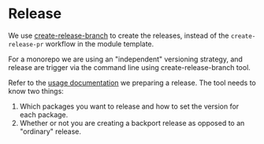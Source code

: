 # Release

We use [create-release-branch](https://github.com/MetaMask/create-release-branch) to create the releases, instead of the `create-release-pr` workflow in the module template.

For a monorepo we are using an "independent" versioning strategy, and release are trigger via the command line using create-release-branch tool.

Refer to the [usage documentation](https://github.com/MetaMask/create-release-branch/blob/main/docs/usage-monorepo-independent.md) we preparing a release. The tool needs to know two things:

1. Which packages you want to release and how to set the version for each package.
2. Whether or not you are creating a backport release as opposed to an "ordinary" release.
